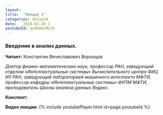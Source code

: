 ```yaml
---
layout: 
title:  "Лекция 1"
categories: delayed 
date:   2018-02-26 1
youtubeId: qLBkB4sMztk
---
```

### Введение в анализ данных.

**Читает:** Константин Вячеславович Воронцов

*Доктор физико-математических наук, профессор РАН, заведующий отделом «Интеллектуальные системы» Вычислительного центра ФИЦ ИУ РАН, заведующий лабораторией машинного интеллекта МФТИ, профессор кафедры «Интеллектуальные системы» ФУПМ МФТИ, преподаватель Школы анализа данных Яндекс.*

**Конспект:**

**Видео лекции:**
{% include youtubePlayer.html id=page.youtubeId %}